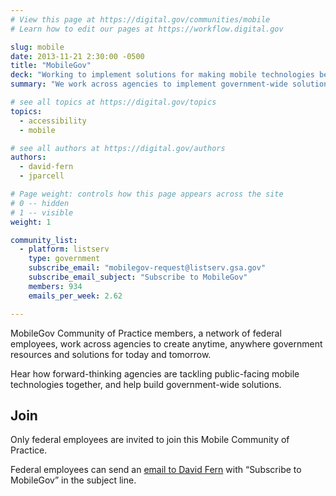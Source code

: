 ```yaml
---
# View this page at https://digital.gov/communities/mobile
# Learn how to edit our pages at https://workflow.digital.gov

slug: mobile
date: 2013-11-21 2:30:00 -0500
title: "MobileGov"
deck: "Working to implement solutions for making mobile technologies better in government"
summary: "We work across agencies to implement government-wide solutions for making mobile technologies better."

# see all topics at https://digital.gov/topics
topics:
  - accessibility
  - mobile

# see all authors at https://digital.gov/authors
authors:
  - david-fern
  - jparcell

# Page weight: controls how this page appears across the site
# 0 -- hidden
# 1 -- visible
weight: 1

community_list:
  - platform: listserv
    type: government
    subscribe_email: "mobilegov-request@listserv.gsa.gov"
    subscribe_email_subject: "Subscribe to MobileGov"
    members: 934
    emails_per_week: 2.62

---
```


MobileGov Community of Practice members, a network of federal employees, work across agencies to create anytime, anywhere government resources and solutions for today and tomorrow.

Hear how forward-thinking agencies are tackling public-facing mobile technologies together, and help build government-wide solutions.

## Join

Only federal employees are invited to join this Mobile Community of Practice.

Federal employees can send an [email to David Fern](mailto:mobilegov-request@listserv.gsa.gov) with “Subscribe to MobileGov” in the subject line.

